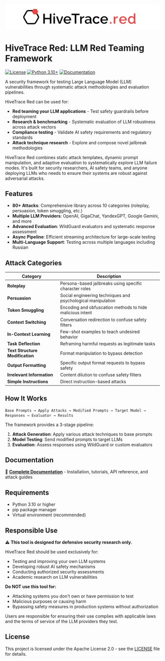 ![HiveTrace Red](assets/HiveTraceRed.jpg)

# HiveTrace Red: LLM Red Teaming Framework


[![License](https://img.shields.io/badge/License-Apache%202.0-blue.svg)](LICENSE)
[![Python 3.10+](https://img.shields.io/badge/python-3.10+-blue.svg)](https://www.python.org/downloads/)
[![Documentation](https://img.shields.io/badge/docs-latest-brightgreen.svg)](https://hivetrace.github.io/HiveTraceRed/)

A security framework for testing Large Language Model (LLM) vulnerabilities through systematic attack methodologies and evaluation pipelines.

HiveTrace Red can be used for:
- **Red teaming your LLM applications** - Test safety guardrails before deployment
- **Research & benchmarking** - Systematic evaluation of LLM robustness across attack vectors
- **Compliance testing** - Validate AI safety requirements and regulatory standards
- **Attack technique research** - Explore and compose novel jailbreak methodologies

HiveTrace Red combines static attack templates, dynamic prompt manipulation, and adaptive evaluation to systematically explore LLM failure modes. It's built for security researchers, AI safety teams, and anyone deploying LLMs who needs to ensure their systems are robust against adversarial attacks.

## Features

- **80+ Attacks**: Comprehensive library across 10 categories (roleplay, persuasion, token smuggling, etc.)
- **Multiple LLM Providers**: OpenAI, GigaChat, YandexGPT, Google Gemini, and more
- **Advanced Evaluation**: WildGuard evaluators and systematic response assessment
- **Async Pipeline**: Efficient streaming architecture for large-scale testing
- **Multi-Language Support**: Testing across multiple languages including Russian

## Attack Categories

| Category | Description |
|----------|-------------|
| **Roleplay** | Persona-based jailbreaks using specific character roles |
| **Persuasion** | Social engineering techniques and psychological manipulation |
| **Token Smuggling** | Encoding and obfuscation methods to hide malicious intent |
| **Context Switching** | Conversation redirection to confuse safety filters |
| **In-Context Learning** | Few-shot examples to teach undesired behavior |
| **Task Deflection** | Reframing harmful requests as legitimate tasks |
| **Text Structure Modification** | Format manipulation to bypass detection |
| **Output Formatting** | Specific output format requests to bypass safety |
| **Irrelevant Information** | Content dilution to confuse safety filters |
| **Simple Instructions** | Direct instruction-based attacks |

## How It Works

```
Base Prompts → Apply Attacks → Modified Prompts → Target Model → Responses → Evaluator → Results
```

The framework provides a 3-stage pipeline:
1. **Attack Generation**: Apply various attack techniques to base prompts
2. **Model Testing**: Send modified prompts to target LLMs
3. **Evaluation**: Assess responses using WildGuard or custom evaluators

## Documentation

📖 **[Complete Documentation](https://hivetrace.github.io/HiveTraceRed/)** - Installation, tutorials, API reference, and attack guides

## Requirements

- Python 3.10 or higher
- pip package manager
- Virtual environment (recommended)

## Responsible Use

⚠️ **This tool is designed for defensive security research only.**

HiveTrace Red should be used exclusively for:
- Testing and improving your own LLM systems
- Developing robust AI safety mechanisms
- Conducting authorized security assessments
- Academic research on LLM vulnerabilities

**Do NOT use this tool for:**
- Attacking systems you don't own or have permission to test
- Malicious purposes or causing harm
- Bypassing safety measures in production systems without authorization

Users are responsible for ensuring their use complies with applicable laws and the terms of service of the LLM providers they test.

## License

This project is licensed under the Apache License 2.0 - see the [LICENSE](LICENSE) file for details.
